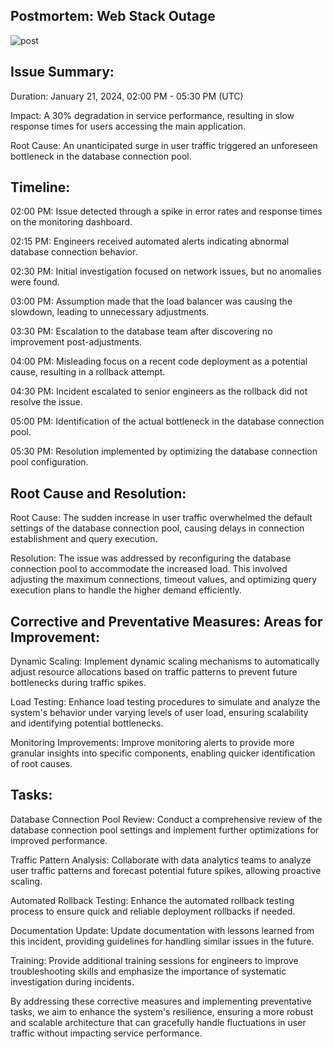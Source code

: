 Postmortem: Web Stack Outage
-------------------------------
![post](https://twitter.com/devopsreact/status/834887829486399488)

Issue Summary:
------------------------------------

Duration: January 21, 2024, 02:00 PM - 05:30 PM (UTC)


Impact: A 30% degradation in service performance, resulting in slow response times for users accessing the main application.


Root Cause: An unanticipated surge in user traffic triggered an unforeseen bottleneck in the database connection pool.

Timeline:
----------------------------

02:00 PM: Issue detected through a spike in error rates and response times on the monitoring dashboard.


02:15 PM: Engineers received automated alerts indicating abnormal database connection behavior.


02:30 PM: Initial investigation focused on network issues, but no anomalies were found.


03:00 PM: Assumption made that the load balancer was causing the slowdown, leading to unnecessary adjustments.


03:30 PM: Escalation to the database team after discovering no improvement post-adjustments.


04:00 PM: Misleading focus on a recent code deployment as a potential cause, resulting in a rollback attempt.


04:30 PM: Incident escalated to senior engineers as the rollback did not resolve the issue.


05:00 PM: Identification of the actual bottleneck in the database connection pool.


05:30 PM: Resolution implemented by optimizing the database connection pool configuration.


Root Cause and Resolution:
-----------------------------------------

Root Cause: The sudden increase in user traffic overwhelmed the default settings of the database connection pool, causing delays in connection establishment and query execution.

Resolution: The issue was addressed by reconfiguring the database connection pool to accommodate the increased load. This involved adjusting the maximum connections, timeout values, and optimizing query execution plans to handle the higher demand efficiently.


Corrective and Preventative Measures:
Areas for Improvement:
-----------------------------------------

Dynamic Scaling: Implement dynamic scaling mechanisms to automatically adjust resource allocations based on traffic patterns to prevent future bottlenecks during traffic spikes.


Load Testing: Enhance load testing procedures to simulate and analyze the system's behavior under varying levels of user load, ensuring scalability and identifying potential bottlenecks.


Monitoring Improvements: Improve monitoring alerts to provide more granular insights into specific components, enabling quicker identification of root causes.


Tasks:
---------------------------------------

Database Connection Pool Review: Conduct a comprehensive review of the database connection pool settings and implement further optimizations for improved performance.


Traffic Pattern Analysis: Collaborate with data analytics teams to analyze user traffic patterns and forecast potential future spikes, allowing proactive scaling.


Automated Rollback Testing: Enhance the automated rollback testing process to ensure quick and reliable deployment rollbacks if needed.


Documentation Update: Update documentation with lessons learned from this incident, providing guidelines for handling similar issues in the future.


Training: Provide additional training sessions for engineers to improve troubleshooting skills and emphasize the importance of systematic investigation during incidents.


By addressing these corrective measures and implementing preventative tasks, we aim to enhance the system's resilience, ensuring a more robust and scalable architecture that can gracefully handle fluctuations in user traffic without impacting service performance.